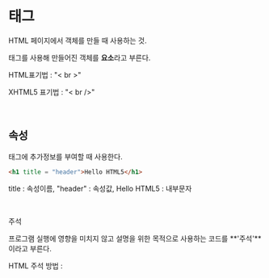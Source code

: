 # 태그

HTML 페이지에서 객체를 만들 때 사용하는 것.

태그를 사용해 만들어진 객체를 **요소**라고 부른다.

HTML표기법 : "< br >"

XHTML5 표기법 : "< br />"

<br>

## 속성

태그에 추가정보를 부여할 때 사용한다.

```html
<h1 title = "header">Hello HTML5</h1>
```

title : 속성이름, "header" : 속성값, Hello HTML5 : 내부문자


<br>

주석

프로그램 실행에 영향을 미치지 않고 설명을 위한 목적으로 사용하는 코드를 **'주석'**이라고 부른다.

HTML 주석 방법 :  <!-- 주석-->

